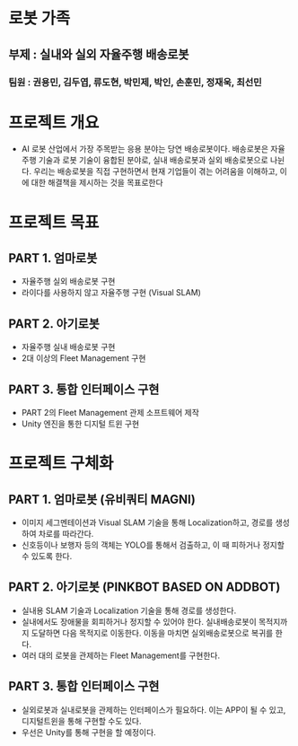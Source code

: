 # 로봇 가족
## 부제 : 실내와 실외 자율주행 배송로봇
### 팀원 : 권용민, 김두엽, 류도현, 박민제, 박인, 손훈민, 정재욱, 최선민

# 프로젝트 개요
- AI 로봇 산업에서 가장 주목받는 응용 분야는 당연 배송로봇이다. 배송로봇은 자율주행 기술과 로봇 기술이 융합된 분야로, 실내 배송로봇과 실외 배송로봇으로 나뉜다. 우리는 배송로봇을 직접 구현하면서 현재 기업들이 겪는 어려움을 이해하고, 이에 대한 해결책을 제시하는 것을 목표로한다


# 프로젝트 목표
## PART 1. 엄마로봇
- 자율주행 실외 배송로봇 구현
- 라이다를 사용하지 않고 자율주행 구현 (Visual SLAM)

## PART 2. 아기로봇
- 자율주행 실내 배송로봇 구현
- 2대 이상의 Fleet Management 구현

## PART 3. 통합 인터페이스 구현
- PART 2의 Fleet Management 관제 소프트웨어 제작
- Unity 엔진을 통한 디지털 트윈 구현




# 프로젝트 구체화
## PART 1. 엄마로봇 (유비쿼티 MAGNI)
- 이미지 세그멘테이션과 Visual SLAM 기술을 통해 Localization하고, 경로를 생성하여 차로를 따라간다.
- 신호등이나 보행자 등의 객체는 YOLO를 통해서 검출하고, 이 때 피하거나 정지할 수 있도록 한다.

## PART 2. 아기로봇 (PINKBOT BASED ON ADDBOT)
- 실내용 SLAM 기술과 Localization 기술을 통해 경로를 생성한다.
- 실내에서도 장애물을 회피하거나 정지할 수 있어야 한다. 실내배송로봇이 목적지까지 도달하면 다음 목적지로 이동한다. 이동을 마치면 실외배송로봇으로 복귀를 한다.
- 여러 대의 로봇을 관제하는 Fleet Management를 구현한다.


## PART 3. 통합 인터페이스 구현
- 실외로봇과 실내로봇을 관제하는 인터페이스가 필요하다. 이는 APP이 될 수 있고, 디지털트윈을 통해 구현할 수도 있다.
- 우선은 Unity를 통해 구현을 할 예정이다.
